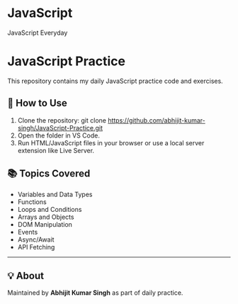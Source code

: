 # JavaScript
JavaScript Everyday
# JavaScript Practice

This repository contains my daily JavaScript practice code and exercises.

## 📌 How to Use

1. Clone the repository:
git clone https://github.com/abhijit-kumar-singh/JavaScript-Practice.git
2. Open the folder in VS Code.
3. Run HTML/JavaScript files in your browser or use a local server extension like Live Server.

## 📚 Topics Covered

- Variables and Data Types
- Functions
- Loops and Conditions
- Arrays and Objects
- DOM Manipulation
- Events
- Async/Await
- API Fetching

---

## 💡 About

Maintained by **Abhijit Kumar Singh** as part of daily practice.

